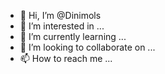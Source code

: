 - 👋 Hi, I’m @Dinimols
- 👀 I’m interested in ...
- 🌱 I’m currently learning ...
- 💞️ I’m looking to collaborate on ...
- 📫 How to reach me ...

<!---
Dinimols/Dinimols is a ✨ special ✨ repository because its `README.md` (this file) appears on your GitHub profile.
You can click the Preview link to take a look at your changes.
--->

